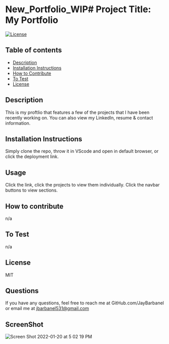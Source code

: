 # New_Portfolio_WIP# Project Title: My Portfolio
[![License](https://img.shields.io/badge/License-MIT-blue.svg)](https://opensource.org/licenses/)

        
## Table of contents
* [Description](#description)
* [Installation Instructions](#Installation-Instructions)
* [How to Contribute](#How-to-Contribute)
* [To Test](#To-Test)
* [License](#License)

## Description 
This is my proftlio that features a few of the projects that I have been recently working on. You can also view my LinkedIn, resume & contact information.
## Installation Instructions
Simply clone the repo, throw it in VScode and open in default browser, or click the deployment link.
## Usage
Click the link, click the projects to view them individually.  Click the navbar buttons to view sections. 
## How to contribute
n/a
## To Test
n/a
## License
MIT
## Questions
If you have any questions, feel free to reach me at GitHub.com/JayBarbanel or email me at 
jbarbanel531@gmail.com

## ScreenShot 

![Screen Shot 2022-01-20 at 5 02 19 PM](https://user-images.githubusercontent.com/89555843/150446718-c569aa93-fd30-41b8-a50a-a038affd6374.png)

